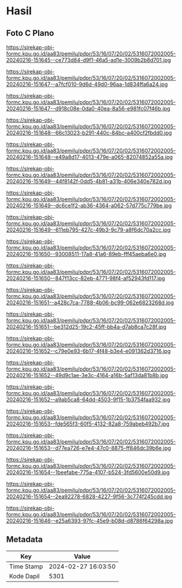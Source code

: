 # Hasil

## Foto C Plano

https://sirekap-obj-formc.kpu.go.id/aa83/pemilu/pdpr/53/16/07/20/02/5316072002005-20240216-151645--ce773d84-d9f1-46a5-ad1e-3009b2b8d701.jpg

https://sirekap-obj-formc.kpu.go.id/aa83/pemilu/pdpr/53/16/07/20/02/5316072002005-20240216-151647--a7fcf010-9d6d-49d0-96aa-1d834ffa6a24.jpg

https://sirekap-obj-formc.kpu.go.id/aa83/pemilu/pdpr/53/16/07/20/02/5316072002005-20240216-151647--d918c08e-0da0-40ea-8a56-e981fc07f46b.jpg

https://sirekap-obj-formc.kpu.go.id/aa83/pemilu/pdpr/53/16/07/20/02/5316072002005-20240216-151648--66c13023-b291-440c-84bc-a400cf2fbdd0.jpg

https://sirekap-obj-formc.kpu.go.id/aa83/pemilu/pdpr/53/16/07/20/02/5316072002005-20240216-151648--e49a8d17-4013-479e-a065-82074852a55a.jpg

https://sirekap-obj-formc.kpu.go.id/aa83/pemilu/pdpr/53/16/07/20/02/5316072002005-20240216-151649--44f8142f-0dd5-4b81-a31b-406e340e782d.jpg

https://sirekap-obj-formc.kpu.go.id/aa83/pemilu/pdpr/53/16/07/20/02/5316072002005-20240216-151649--dc6ce1f2-ab36-4364-a062-57d775c779be.jpg

https://sirekap-obj-formc.kpu.go.id/aa83/pemilu/pdpr/53/16/07/20/02/5316072002005-20240216-151649--611eb795-427c-49b3-9c79-a8f6dc70a2cc.jpg

https://sirekap-obj-formc.kpu.go.id/aa83/pemilu/pdpr/53/16/07/20/02/5316072002005-20240216-151650--93008511-17a8-41a6-89eb-fff45aeba6e0.jpg

https://sirekap-obj-formc.kpu.go.id/aa83/pemilu/pdpr/53/16/07/20/02/5316072002005-20240216-151650--847f13cc-82eb-4771-98f4-af52943fd117.jpg

https://sirekap-obj-formc.kpu.go.id/aa83/pemilu/pdpr/53/16/07/20/02/5316072002005-20240216-151651--a428c7ca-7788-4b06-bc99-062e6823268d.jpg

https://sirekap-obj-formc.kpu.go.id/aa83/pemilu/pdpr/53/16/07/20/02/5316072002005-20240216-151651--be312d25-19c2-45ff-bb4a-d7ab8ca7c28f.jpg

https://sirekap-obj-formc.kpu.go.id/aa83/pemilu/pdpr/53/16/07/20/02/5316072002005-20240216-151652--c79e0e93-6b17-4f48-b3e4-e091362d3716.jpg

https://sirekap-obj-formc.kpu.go.id/aa83/pemilu/pdpr/53/16/07/20/02/5316072002005-20240216-151652--49d9c1ae-3e3c-4164-a16b-5af13da81b8b.jpg

https://sirekap-obj-formc.kpu.go.id/aa83/pemilu/pdpr/53/16/07/20/02/5316072002005-20240216-151652--a9ab5ca8-64dd-4503-9f15-1b3754faa932.jpg

https://sirekap-obj-formc.kpu.go.id/aa83/pemilu/pdpr/53/16/07/20/02/5316072002005-20240216-151653--fde565f3-60f5-4132-82a8-759abeb492b7.jpg

https://sirekap-obj-formc.kpu.go.id/aa83/pemilu/pdpr/53/16/07/20/02/5316072002005-20240216-151653--d77ea726-e7e4-47c0-8875-ff846dc39b6e.jpg

https://sirekap-obj-formc.kpu.go.id/aa83/pemilu/pdpr/53/16/07/20/02/5316072002005-20240216-151654--1beefabe-775a-4107-b524-3fd5600e50d9.jpg

https://sirekap-obj-formc.kpu.go.id/aa83/pemilu/pdpr/53/16/07/20/02/5316072002005-20240216-151654--2ea92278-6828-4227-9f56-3c774f245cdd.jpg

https://sirekap-obj-formc.kpu.go.id/aa83/pemilu/pdpr/53/16/07/20/02/5316072002005-20240216-151646--e25a6393-97fc-45e9-b08d-d8786f64298a.jpg


## Metadata

| Key        | Value               |
| ---------- | ------------------- |
| Time Stamp | 2024-02-27 16:03:50 |
| Kode Dapil | 5301                |



